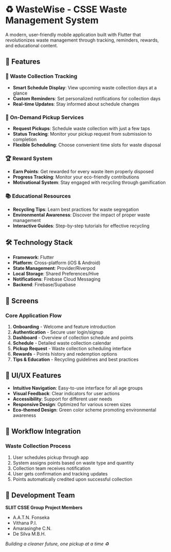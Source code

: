 # ♻️ WasteWise - CSSE Waste Management System

A modern, user-friendly mobile application built with Flutter that revolutionizes waste management through tracking, reminders, rewards, and educational content.

## 🌟 Features

### 📅 Waste Collection Tracking
- **Smart Schedule Display**: View upcoming waste collection days at a glance
- **Custom Reminders**: Set personalized notifications for collection days
- **Real-time Updates**: Stay informed about schedule changes

### 🚛 On-Demand Pickup Services
- **Request Pickups**: Schedule waste collection with just a few taps
- **Status Tracking**: Monitor your pickup request from submission to completion
- **Flexible Scheduling**: Choose convenient time slots for waste disposal

### 🏆 Reward System
- **Earn Points**: Get rewarded for every waste item properly disposed
- **Progress Tracking**: Monitor your eco-friendly contributions
- **Motivational System**: Stay engaged with recycling through gamification

### 📚 Educational Resources
- **Recycling Tips**: Learn best practices for waste segregation
- **Environmental Awareness**: Discover the impact of proper waste management
- **Interactive Guides**: Step-by-step tutorials for effective recycling

## 🛠️ Technology Stack

- **Framework**: Flutter
- **Platform**: Cross-platform (iOS & Android)
- **State Management**: Provider/Riverpod
- **Local Storage**: Shared Preferences/Hive
- **Notifications**: Firebase Cloud Messaging
- **Backend**: Firebase/Supabase

## 📱 Screens

### Core Application Flow
1. **Onboarding** - Welcome and feature introduction
2. **Authentication** - Secure user login/signup
3. **Dashboard** - Overview of collection schedule and points
4. **Schedule** - Detailed waste collection calendar
5. **Pickup Request** - Waste collection scheduling interface
6. **Rewards** - Points history and redemption options
7. **Tips & Education** - Recycling guidelines and best practices

## 🎨 UI/UX Features

- **Intuitive Navigation**: Easy-to-use interface for all age groups
- **Visual Feedback**: Clear indicators for user actions
- **Accessibility**: Support for different user needs
- **Responsive Design**: Optimized for various screen sizes
- **Eco-themed Design**: Green color scheme promoting environmental awareness

## 🔄 Workflow Integration

### Waste Collection Process
1. User schedules pickup through app
2. System assigns points based on waste type and quantity
3. Collection team receives notification
4. User gets confirmation and tracking updates
5. Points automatically credited upon successful collection

## 👥 Development Team

**SLIIT CSSE Group Project Members**
- A.A.T.N. Fonseka
- Vithana P.I.
- Amarasinghe C.N.
- De Silva M.B.H.

*Building a cleaner future, one pickup at a time ♻️*
